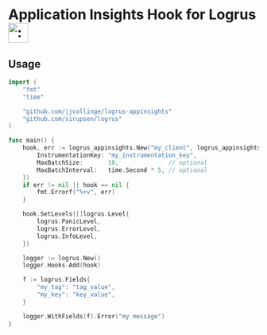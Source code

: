 # Application Insights Hook for Logrus <img src="http://i.imgur.com/hTeVwmJ.png" width="40" height="40" alt=":walrus:" class="emoji" title=":walrus:"/>

## Usage

```go
import (
    "fmt"
    "time"

    "github.com/jjcollinge/logrus-appinsights"
	"github.com/sirupsen/logrus"
)

func main() {
	hook, err := logrus_appinsights.New("my_client", logrus_appinsights.Config{
		InstrumentationKey: "my_instrumentation_key",
		MaxBatchSize:       10,              // optional
		MaxBatchInterval:   time.Second * 5, // optional
	})
	if err != nil || hook == nil {
		fmt.Errorf("%+v", err)
	}

	hook.SetLevels([]logrus.Level{
		logrus.PanicLevel,
		logrus.ErrorLevel,
		logrus.InfoLevel,
	})

	logger := logrus.New()
	logger.Hooks.Add(hook)

	f := logrus.Fields{
		"my_tag": "tag_value",
		"my_key": "key_value",
	}

	logger.WithFields(f).Error("my message")
}
```